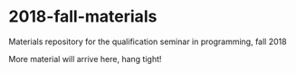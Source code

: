 # 2018-fall-materials
Materials repository for the qualification seminar in programming, fall 2018

More material will arrive here, hang tight!
